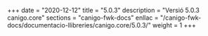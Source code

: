 +++
date        = "2020-12-12"
title       = "5.0.3"
description = "Versió 5.0.3 canigo.core"
sections    = "canigo-fwk-docs"
enllac		= "/canigo-fwk-docs/documentacio-llibreries/canigo.core/5.0.3/"
weight		= 1
+++
